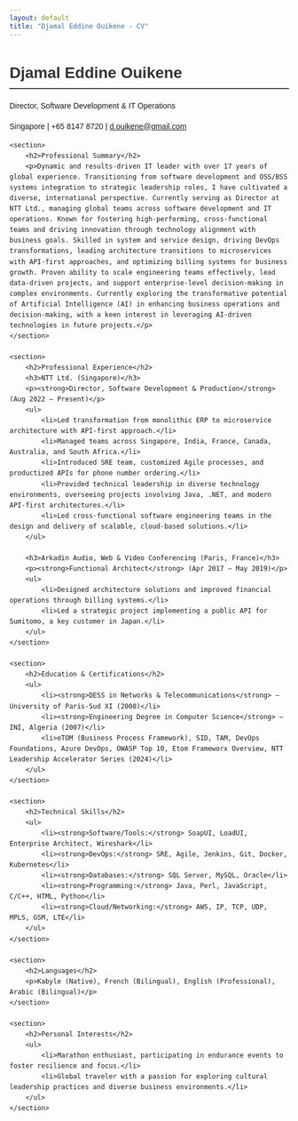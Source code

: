 ```yaml
---
layout: default
title: "Djamal Eddine Ouikene - CV"
---
```


<!DOCTYPE html>
<html lang="en">
<head>
    <meta charset="UTF-8">
    <meta name="viewport" content="width=device-width, initial-scale=1.0">
    <title>Djamal Eddine Ouikene - CV</title>
    <style>
        body { font-family: Arial, sans-serif; margin: 20px; line-height: 1.6; }
        h1, h2 { color: #333; }
        h1 { border-bottom: 2px solid #444; padding-bottom: 5px; }
        section { margin-bottom: 20px; }
        .contact { margin-bottom: 10px; }
    </style>
</head>
<body>
    <h1>Djamal Eddine Ouikene</h1>
    <div class="contact">
        <p>Director, Software Development & IT Operations</p>
        <p>Singapore | +65 8147 8720 | <a href="mailto:d.ouikene@gmail.com">d.ouikene@gmail.com</a></p>
    </div>

    <section>
        <h2>Professional Summary</h2>
        <p>Dynamic and results-driven IT leader with over 17 years of global experience. Transitioning from software development and OSS/BSS systems integration to strategic leadership roles, I have cultivated a diverse, international perspective. Currently serving as Director at NTT Ltd., managing global teams across software development and IT operations. Known for fostering high-performing, cross-functional teams and driving innovation through technology alignment with business goals. Skilled in system and service design, driving DevOps transformations, leading architecture transitions to microservices with API-first approaches, and optimizing billing systems for business growth. Proven ability to scale engineering teams effectively, lead data-driven projects, and support enterprise-level decision-making in complex environments. Currently exploring the transformative potential of Artificial Intelligence (AI) in enhancing business operations and decision-making, with a keen interest in leveraging AI-driven technologies in future projects.</p>
    </section>

    <section>
        <h2>Professional Experience</h2>
        <h3>NTT Ltd. (Singapore)</h3>
        <p><strong>Director, Software Development & Production</strong> (Aug 2022 – Present)</p>
        <ul>
            <li>Led transformation from monolithic ERP to microservice architecture with API-first approach.</li>
            <li>Managed teams across Singapore, India, France, Canada, Australia, and South Africa.</li>
            <li>Introduced SRE team, customized Agile processes, and productized APIs for phone number ordering.</li>
            <li>Provided technical leadership in diverse technology environments, overseeing projects involving Java, .NET, and modern API-first architectures.</li>
            <li>Led cross-functional software engineering teams in the design and delivery of scalable, cloud-based solutions.</li>
        </ul>

        <h3>Arkadin Audio, Web & Video Conferencing (Paris, France)</h3>
        <p><strong>Functional Architect</strong> (Apr 2017 – May 2019)</p>
        <ul>
            <li>Designed architecture solutions and improved financial operations through billing systems.</li>
            <li>Led a strategic project implementing a public API for Sumitomo, a key customer in Japan.</li>
        </ul>
    </section>

    <section>
        <h2>Education & Certifications</h2>
        <ul>
            <li><strong>DESS in Networks & Telecommunications</strong> – University of Paris-Sud XI (2008)</li>
            <li><strong>Engineering Degree in Computer Science</strong> – INI, Algeria (2007)</li>
            <li>eTOM (Business Process Framework), SID, TAM, DevOps Foundations, Azure DevOps, OWASP Top 10, Etom Frameworx Overview, NTT Leadership Accelerator Series (2024)</li>
        </ul>
    </section>

    <section>
        <h2>Technical Skills</h2>
        <ul>
            <li><strong>Software/Tools:</strong> SoapUI, LoadUI, Enterprise Architect, Wireshark</li>
            <li><strong>DevOps:</strong> SRE, Agile, Jenkins, Git, Docker, Kubernetes</li>
            <li><strong>Databases:</strong> SQL Server, MySQL, Oracle</li>
            <li><strong>Programming:</strong> Java, Perl, JavaScript, C/C++, HTML, Python</li>
            <li><strong>Cloud/Networking:</strong> AWS, IP, TCP, UDP, MPLS, GSM, LTE</li>
        </ul>
    </section>

    <section>
        <h2>Languages</h2>
        <p>Kabyle (Native), French (Bilingual), English (Professional), Arabic (Bilingual)</p>
    </section>

    <section>
        <h2>Personal Interests</h2>
        <ul>
            <li>Marathon enthusiast, participating in endurance events to foster resilience and focus.</li>
            <li>Global traveler with a passion for exploring cultural leadership practices and diverse business environments.</li>
        </ul>
    </section>

</body>
</html>
